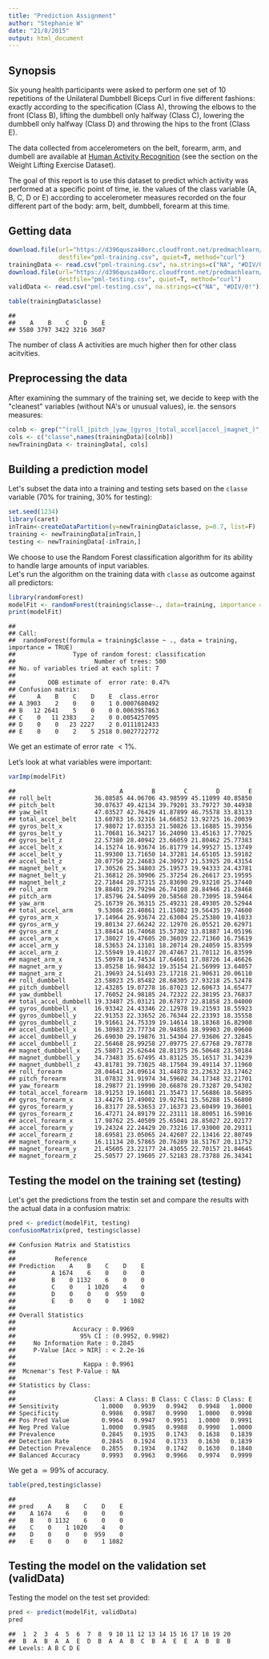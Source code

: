 ```yaml
---
title: "Prediction Assignment"
author: "Stephanie W"
date: "21/8/2015"
output: html_document
---
```




## Synopsis

Six young health participants were asked to perform one set of 10 repetitions of the Unilateral Dumbbell Biceps Curl in five different fashions: exactly according to the specification (Class A), throwing the elbows to the front (Class B), lifting the dumbbell only halfway (Class C), lowering the dumbbell only halfway (Class D) and throwing the hips to the front (Class E).

The data collected from accelerometers on the belt, forearm, arm, and dumbell are available at [Human Activity Recognition](http://groupware.les.inf.puc-rio.br/har) (see the section on the Weight Lifting Exercise Dataset).

The goal of this report is to use this dataset to predict which activity was performed at a specific point of time, ie. the values of the class variable (A, B, C, D or E) according to accelerometer measures recorded on the four different part of the body: arm, belt, dumbbell, forearm at this time.

## Getting data


```r
download.file(url="https://d396qusza40orc.cloudfront.net/predmachlearn/pml-training.csv",
              destfile="pml-training.csv", quiet=T, method="curl")
trainingData <- read.csv("pml-training.csv", na.strings=c("NA", "#DIV/0!"))
download.file(url="https://d396qusza40orc.cloudfront.net/predmachlearn/pml-testing.csv",
              destfile="pml-testing.csv", quiet=T, method="curl")
validData <- read.csv("pml-testing.csv", na.strings=c("NA", "#DIV/0!"))
```



```r
table(trainingData$classe)
```

```
## 
##    A    B    C    D    E 
## 5580 3797 3422 3216 3607
```

The number of class A activities are much higher then for other class acitvities.

## Preprocessing the data

After examining the summary of the training set, we decide to keep with the "cleanest" variables (without NA's or unusual values), ie. the sensors measures:

```r
colnb <- grep("^(roll_|pitch_|yaw_|gyros_|total_accel|accel_|magnet_)", names(trainingData))
cols <- c("classe",names(trainingData)[colnb])
newTrainingData <- trainingData[, cols]
```

## Building a prediction model

Let's subset the data into a training and testing sets based on the `classe` variable (70% for training, 30% for testing):

```r
set.seed(1234)
library(caret)
inTrain<-createDataPartition(y=newTrainingData$classe, p=0.7, list=F)
training <- newTrainingData[inTrain,]
testing <- newTrainingData[-inTrain,]
```

We choose to use the Random Forest classification algorithm for its ability to handle large amounts of input variables.  
Let's run the algorithm on the training data with `classe` as outcome against all predictors:

```r
library(randomForest)
modelFit <- randomForest(training$classe~., data=training, importance = TRUE)
print(modelFit)
```

```
## 
## Call:
##  randomForest(formula = training$classe ~ ., data = training,      importance = TRUE) 
##                Type of random forest: classification
##                      Number of trees: 500
## No. of variables tried at each split: 7
## 
##         OOB estimate of  error rate: 0.47%
## Confusion matrix:
##      A    B    C    D    E  class.error
## A 3903    2    0    0    1 0.0007680492
## B   12 2641    5    0    0 0.0063957863
## C    0   11 2383    2    0 0.0054257095
## D    0    0   23 2227    2 0.0111012433
## E    0    0    2    5 2518 0.0027722772
```

We get an estimate of error rate $< 1\%$.

Let’s look at what variables were important:

```r
varImp(modelFit)
```

```
##                             A        B        C        D        E
## roll_belt            36.08585 44.06706 43.98599 45.11099 40.85850
## pitch_belt           30.07637 49.42134 39.79201 33.79727 30.44938
## yaw_belt             47.03527 42.76429 41.87899 46.75578 33.83133
## total_accel_belt     13.60783 16.32316 14.66852 13.92725 16.20039
## gyros_belt_x         17.98072 17.03353 21.50826 13.16885 15.39356
## gyros_belt_y         11.70681 16.34217 16.24090 13.45163 17.77025
## gyros_belt_z         22.57380 28.40942 23.66059 21.80462 25.77383
## accel_belt_x         14.15274 16.93674 16.81779 14.99527 15.13749
## accel_belt_y         11.99300 13.71650 14.37281 14.65105 13.59182
## accel_belt_z         20.07750 22.24683 24.30927 21.53925 20.43154
## magnet_belt_x        17.30526 25.34803 25.19573 19.94333 24.43781
## magnet_belt_y        21.36812 26.30906 25.37254 26.26617 23.19595
## magnet_belt_z        22.71844 28.37315 23.83690 29.93210 25.37440
## roll_arm             19.88401 29.79294 26.74108 28.84946 21.28468
## pitch_arm            17.85796 24.54099 20.58568 20.73095 18.59464
## yaw_arm              25.16739 26.36315 25.49231 28.49305 20.52944
## total_accel_arm       9.53086 23.40861 21.15082 19.56435 19.74600
## gyros_arm_x          17.14964 26.93674 22.63004 25.25380 19.41033
## gyros_arm_y          19.80134 27.66242 22.12970 26.05521 20.62971
## gyros_arm_z          13.88414 16.74068 15.57302 13.81887 14.05196
## accel_arm_x          17.38027 19.47605 20.36039 22.71360 16.75619
## accel_arm_y          18.53653 24.13101 18.20714 20.24059 15.83599
## accel_arm_z          12.55949 19.41027 20.47467 21.70112 16.83599
## magnet_arm_x         15.50978 14.74534 17.64661 17.08726 14.46626
## magnet_arm_y         13.05258 16.98432 19.35154 21.56999 13.64057
## magnet_arm_z         21.39693 24.51493 23.17218 21.90631 20.06110
## roll_dumbbell        23.58023 25.85482 28.68305 27.93218 25.52478
## pitch_dumbbell       12.43285 19.07278 16.87023 12.60673 14.65477
## yaw_dumbbell         17.76052 24.98185 24.72322 22.38195 23.76837
## total_accel_dumbbell 19.33487 25.03121 20.67877 22.81858 23.04000
## gyros_dumbbell_x     16.93342 24.43346 22.12978 19.21593 18.55923
## gyros_dumbbell_y     22.91353 22.33652 26.76344 22.23393 18.35558
## gyros_dumbbell_z     19.91661 24.75339 19.14614 18.18368 16.82908
## accel_dumbbell_x     16.30983 23.77734 20.94856 18.99903 20.09600
## accel_dumbbell_y     26.69030 29.19876 31.54304 27.93606 27.32845
## accel_dumbbell_z     22.56468 28.99258 27.09775 27.67768 29.78778
## magnet_dumbbell_x    25.58071 25.62644 28.81375 26.50648 23.50184
## magnet_dumbbell_y    34.73483 35.67495 43.83125 35.16517 31.34239
## magnet_dumbbell_z    43.81781 39.73025 48.17504 39.49114 37.11960
## roll_forearm         28.04641 24.09614 31.44878 23.23632 23.17462
## pitch_forearm        31.07832 31.91974 34.59602 34.17348 32.21701
## yaw_forearm          18.29877 21.19990 20.66878 20.73287 20.54302
## total_accel_forearm  18.91253 19.16081 21.35473 17.56886 18.56895
## gyros_forearm_x      13.44276 17.49002 19.92761 15.56288 15.66800
## gyros_forearm_y      16.83177 28.53653 27.16373 23.60499 19.36001
## gyros_forearm_z      16.47271 24.89179 22.23111 18.80051 16.59016
## accel_forearm_x      17.98762 25.40509 25.65041 28.85027 22.02177
## accel_forearm_y      19.24324 22.24429 20.73216 17.93000 20.29311
## accel_forearm_z      18.69581 23.05065 24.42607 22.13416 22.80749
## magnet_forearm_x     16.11134 20.57865 20.76289 18.51767 20.11752
## magnet_forearm_y     21.45605 23.22177 24.43055 22.70157 21.84645
## magnet_forearm_z     25.50577 27.19605 27.52183 28.73788 26.34341
```

## Testing the model on the training set (testing)

Let's get the predictions from the testin set and compare the results with the actual data in a confusion matrix:

```r
pred <- predict(modelFit, testing)
confusionMatrix(pred, testing$classe)
```

```
## Confusion Matrix and Statistics
## 
##           Reference
## Prediction    A    B    C    D    E
##          A 1674    6    0    0    0
##          B    0 1132    6    0    0
##          C    0    1 1020    4    0
##          D    0    0    0  959    0
##          E    0    0    0    1 1082
## 
## Overall Statistics
##                                           
##                Accuracy : 0.9969          
##                  95% CI : (0.9952, 0.9982)
##     No Information Rate : 0.2845          
##     P-Value [Acc > NIR] : < 2.2e-16       
##                                           
##                   Kappa : 0.9961          
##  Mcnemar's Test P-Value : NA              
## 
## Statistics by Class:
## 
##                      Class: A Class: B Class: C Class: D Class: E
## Sensitivity            1.0000   0.9939   0.9942   0.9948   1.0000
## Specificity            0.9986   0.9987   0.9990   1.0000   0.9998
## Pos Pred Value         0.9964   0.9947   0.9951   1.0000   0.9991
## Neg Pred Value         1.0000   0.9985   0.9988   0.9990   1.0000
## Prevalence             0.2845   0.1935   0.1743   0.1638   0.1839
## Detection Rate         0.2845   0.1924   0.1733   0.1630   0.1839
## Detection Prevalence   0.2855   0.1934   0.1742   0.1630   0.1840
## Balanced Accuracy      0.9993   0.9963   0.9966   0.9974   0.9999
```

We get a $\simeq 99\%$ of accuracy.


```r
table(pred,testing$classe)
```

```
##     
## pred    A    B    C    D    E
##    A 1674    6    0    0    0
##    B    0 1132    6    0    0
##    C    0    1 1020    4    0
##    D    0    0    0  959    0
##    E    0    0    0    1 1082
```

## Testing the model on the validation set (validData)

Testing the model on the test set provided:

```r
pred <- predict(modelFit, validData)
pred
```

```
##  1  2  3  4  5  6  7  8  9 10 11 12 13 14 15 16 17 18 19 20 
##  B  A  B  A  A  E  D  B  A  A  B  C  B  A  E  E  A  B  B  B 
## Levels: A B C D E
```
